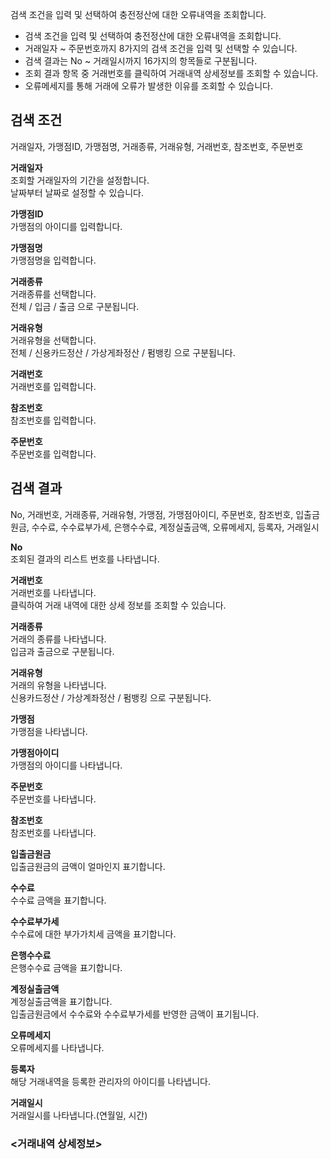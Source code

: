 검색 조건을 입력 및 선택하여 충전정산에 대한 오류내역을 조회합니다.

- 검색 조건을 입력 및 선택하여 충전정산에 대한 오류내역을 조회합니다.
- 거래일자 ~ 주문번호까지 8가지의 검색 조건을 입력 및 선택할 수 있습니다.
- 검색 결과는 No ~ 거래일시까지 16가지의 항목들로 구분됩니다.
- 조회 결과 항목 중 거래번호를 클릭하여 거래내역 상세정보를 조회할 수 있습니다.
- 오류메세지를 통해 거래에 오류가 발생한 이유를 조회할 수 있습니다.

## 검색 조건
거래일자, 가맹점ID, 가맹점명, 거래종류, 거래유형, 거래번호, 참조번호, 주문번호

**거래일자**
<br>조회할 거래일자의 기간을 설정합니다.
<br>날짜부터 날짜로 설정할 수 있습니다.

**가맹점ID**
<br>가맹점의 아이디를 입력합니다.

**가맹점명**
<br>가맹점명을 입력합니다.

**거래종류**
<br>거래종류를 선택합니다.
<br>전체 / 입금 / 출금 으로 구분됩니다.

**거래유형**
<br>거래유형을 선택합니다.
<br>전체 / 신용카드정산 / 가상게좌정산 / 펌뱅킹 으로 구분됩니다.

**거래번호**
<br>거래번호를 입력합니다.

**참조번호**
<br>참조번호를 입력합니다.

**주문번호**
<br>주문번호를 입력합니다.




## 검색 결과
No, 거래번호, 거래종류, 거래유형, 가맹점, 가맹점아이디, 주문번호, 참조번호, 입출금원금, 수수료, 수수료부가세, 은행수수료, 계정실출금액, 오류메세지, 등록자, 거래일시

**No**
<br>조회된 결과의 리스트 번호를 나타냅니다.

**거래번호**
<br>거래번호를 나타냅니다.
<br>클릭하여 거래 내역에 대한 상세 정보를 조회할 수 있습니다.

**거래종류**
<br>거래의 종류를 나타냅니다.
<br>입금과 출금으로 구분됩니다.

**거래유형**
<br>거래의 유형을 나타냅니다.
<br>신용카드정산 / 가상계좌정산 / 펌뱅킹 으로 구분됩니다.

**가맹점**
<br>가맹점을 나타냅니다.

**가맹점아이디**
<br>가맹점의 아이디를 나타냅니다.

**주문번호**
<br>주문번호를 나타냅니다.

**참조번호**
<br>참조번호를 나타냅니다.

**입출금원금**
<br>입출금원금의 금액이 얼마인지 표기합니다.

**수수료**
<br>수수료 금액을 표기합니다.

**수수료부가세**
<br>수수료에 대한 부가가치세 금액을 표기합니다.

**은행수수료**
<br>은행수수료 금액을 표기합니다.

**계정실출금액**
<br>계정실출금액을 표기합니다.
<br>입출금원금에서 수수료와 수수료부가세를 반영한 금액이 표기됩니다.

**오류메세지**
<br>오류메세지를 나타냅니다.

**등록자**
<br>해당 거래내역을 등록한 관리자의 아이디를 나타냅니다.

**거래일시**
<br>거래일시를 나타냅니다.(연월일, 시간)


### <거래내역 상세정보>